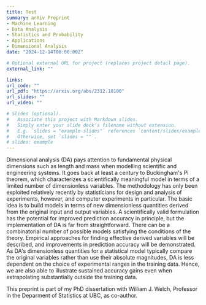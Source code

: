 ```yaml
---
title: Test
summary: arXiv Preprint
- Machine Learning
- Data Analysis
- Statistics and Probability
- Applications
- Dimensional Analysis
date: "2024-12-14T00:00:00Z"

# Optional external URL for project (replaces project detail page).
external_link: ""

links:
url_code: ""
url_pdf: "https://arxiv.org/abs/2312.10100"
url_slides: ""
url_video: ""

# Slides (optional).
#   Associate this project with Markdown slides.
#   Simply enter your slide deck's filename without extension.
#   E.g. `slides = "example-slides"` references `content/slides/example-slides.md`.
#   Otherwise, set `slides = ""`.
# slides: example
---
```


Dimensional analysis (DA) pays attention to fundamental physical dimensions such as length and mass when modelling scientific and engineering systems. It goes back at least a century to Buckingham's Pi theorem, which characterizes a scientifically meaningful model in terms of a limited number of dimensionless variables. The methodology has only been exploited relatively recently by statisticians for design and analysis of experiments, however, and computer experiments in particular. The basic idea is to build models in terms of new dimensionless quantities derived from the original input and output variables. A scientifically valid formulation has the potential for improved prediction accuracy in principle, but the implementation of DA is far from straightforward. There can be a combinatorial number of possible models satisfying the conditions of the theory. Empirical approaches for finding effective derived variables will be described, and improvements in prediction accuracy will be demonstrated. As DA's dimensionless quantities for a statistical model typically compare the original variables rather than use their absolute magnitudes, DA is less dependent on the choice of experimental ranges in the training data. Hence, we are also able to illustrate sustained accuracy gains even when extrapolating substantially outside the training data.

This preprint is part of my PhD dissertation with William J. Welch, Professor in the Deparment of Statistics at UBC, as co-author.

